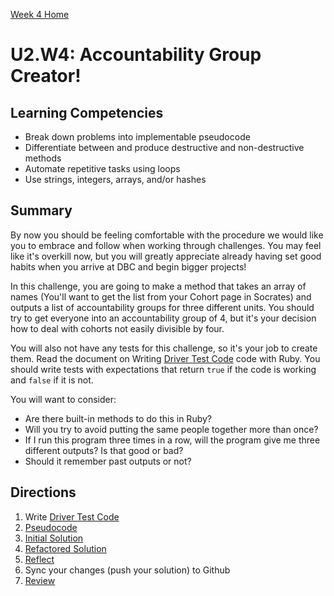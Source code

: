 [Week 4 Home](./)

# U2.W4: Accountability Group Creator!

## Learning Competencies
- Break down problems into implementable pseudocode 
- Differentiate between and produce destructive and non-destructive methods
- Automate repetitive tasks using loops
- Use strings, integers, arrays, and/or hashes

## Summary
By now you should be feeling comfortable with the procedure we would like you to embrace and follow when working through challenges. You may feel like it's overkill now, but you will greatly appreciate already having set good habits when you arrive at DBC and begin bigger projects!

In this challenge, you are going to make a method that takes an array of names (You'll want to get the list from your Cohort page in Socrates) and outputs a list of accountability groups for three different units. You should try to get everyone into an accountability group of 4, but it's your decision how to deal with cohorts not easily divisible by four. 

You will also not have any tests for this challenge, so it's your job to create them. Read the document on Writing [Driver Test Code](../references/driver_code.md) code with Ruby. You should write tests with expectations that return `true` if the code is working and `false` if it is not.

You will want to consider:
- Are there built-in methods to do this in Ruby?
- Will you try to avoid putting the same people together more than once?
- If I run this program three times in a row, will the program give me three different outputs? Is that good or bad?
- Should it remember past outputs or not?


## Directions
 
1. Write [Driver Test Code](../references/driver_code.md)
2. [Pseudocode](../references/pseudocode.md)
3. [Initial Solution](../references/initial_solution.md)
4. [Refactored Solution](../references/refactoring.md)
5. [Reflect](../references/reflection_guidelines.md)
6. Sync your changes (push your solution) to Github
7. [Review](../references/review.md)

